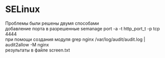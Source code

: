 # SELinux

Проблемы были решены двумя способами  
добавление порта в разрешенные semanage port -a -t http_port_t -p tcp 4444  
при помощи создания модуля grep nginx /var/log/audit/audit.log | audit2allow -M nginx  
результаты в файле screen.txt